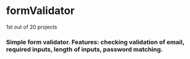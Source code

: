 # formValidator

1st out of 20 projects 
### Simple form validator. Features: checking validation of email, required inputs, length of inputs, password matching.
